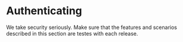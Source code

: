 # Authenticating

We take security seriously. Make sure that the features and scenarios described
in this section are testes with each release.

